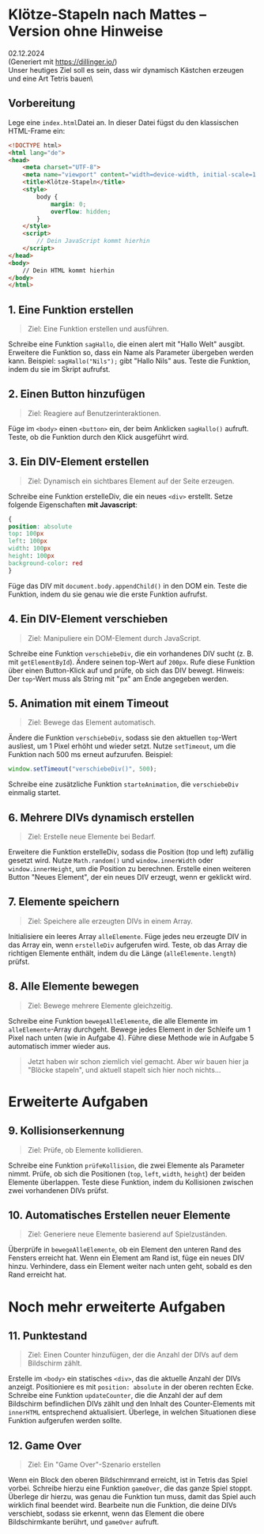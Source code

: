 # Klötze-Stapeln nach Mattes – Version ohne Hinweise
02.12.2024\
(Generiert mit https://dillinger.io/)\
Unser heutiges Ziel soll es sein, dass wir dynamisch Kästchen erzeugen und eine Art Tetris bauen\

## Vorbereitung
Lege eine ```index.html```Datei an. In dieser Datei fügst du den klassischen HTML-Frame ein:
```html
<!DOCTYPE html>
<html lang="de">
<head>
    <meta charset="UTF-8">
    <meta name="viewport" content="width=device-width, initial-scale=1.0">
    <title>Klötze-Stapeln</title>
    <style>
        body {
            margin: 0;
            overflow: hidden;
        }
    </style>
    <script>
        // Dein JavaScript kommt hierhin
    </script>
</head>
<body>
    // Dein HTML kommt hierhin
</body>
</html>
```

## 1. Eine Funktion erstellen
>Ziel: Eine Funktion erstellen und ausführen.

Schreibe eine Funktion ```sagHallo```, die einen alert mit "Hallo Welt" ausgibt.
Erweitere die Funktion so, dass ein Name als Parameter übergeben werden kann. Beispiel: ```sagHallo("Nils");``` gibt "Hallo Nils" aus.
Teste die Funktion, indem du sie im Skript aufrufst.

## 2. Einen Button hinzufügen
>Ziel: Reagiere auf Benutzerinteraktionen.

Füge im ```<body>``` einen ```<button>``` ein, der beim Anklicken ```sagHallo()``` aufruft.
Teste, ob die Funktion durch den Klick ausgeführt wird.

## 3. Ein DIV-Element erstellen
>Ziel: Dynamisch ein sichtbares Element auf der Seite erzeugen.

Schreibe eine Funktion erstelleDiv, die ein neues ```<div>``` erstellt.
Setze folgende Eigenschaften **mit Javascript**:
```css
{
position: absolute
top: 100px
left: 100px
width: 100px
height: 100px
background-color: red
}
```
Füge das DIV mit ```document.body.appendChild()``` in den DOM ein.
Teste die Funktion, indem du sie genau wie die erste Funktion aufrufst.

## 4. Ein DIV-Element verschieben
>Ziel: Manipuliere ein DOM-Element durch JavaScript.

Schreibe eine Funktion ```verschiebeDiv```, die ein vorhandenes DIV sucht (z. B. mit ```getElementById```).
Ändere seinen top-Wert auf ```200px```.
Rufe diese Funktion über einen Button-Klick auf und prüfe, ob sich das DIV bewegt.
Hinweis: Der ```top```-Wert muss als String mit "px" am Ende angegeben werden.

## 5. Animation mit einem Timeout
>Ziel: Bewege das Element automatisch.

Ändere die Funktion ```verschiebeDiv```, sodass sie den aktuellen ```top```-Wert ausliest, um 1 Pixel erhöht und wieder setzt.
Nutze ```setTimeout```, um die Funktion nach 500 ms erneut aufzurufen. Beispiel:
```javascript
window.setTimeout("verschiebeDiv()", 500);
```
Schreibe eine zusätzliche Funktion ```starteAnimation```, die ```verschiebeDiv``` einmalig startet.

## 6. Mehrere DIVs dynamisch erstellen
>Ziel: Erstelle neue Elemente bei Bedarf.

Erweitere die Funktion erstelleDiv, sodass die Position (top und left) zufällig gesetzt wird.
Nutze ```Math.random()``` und ```window.innerWidth``` oder ```window.innerHeight```, um die Position zu berechnen.
Erstelle einen weiteren Button "Neues Element", der ein neues DIV erzeugt, wenn er geklickt wird.

## 7. Elemente speichern
>Ziel: Speichere alle erzeugten DIVs in einem Array.

Initialisiere ein leeres Array ```alleElemente```.
Füge jedes neu erzeugte DIV in das Array ein, wenn ```erstelleDiv``` aufgerufen wird.
Teste, ob das Array die richtigen Elemente enthält, indem du die Länge (```alleElemente.length```) prüfst.

## 8. Alle Elemente bewegen
>Ziel: Bewege mehrere Elemente gleichzeitig.

Schreibe eine Funktion ```bewegeAlleElemente```, die alle Elemente im ```alleElemente```-Array durchgeht.
Bewege jedes Element in der Schleife um 1 Pixel nach unten (wie in Aufgabe 4).
Führe diese Methode wie in Aufgabe 5 automatisch immer wieder aus.

>Jetzt haben wir schon ziemlich viel gemacht.
>Aber wir bauen hier ja "Blöcke stapeln", und aktuell stapelt sich hier noch nichts...

# Erweiterte Aufgaben
## 9. Kollisionserkennung
>Ziel: Prüfe, ob Elemente kollidieren.

Schreibe eine Funktion ```prüfeKollision```, die zwei Elemente als Parameter nimmt.
Prüfe, ob sich die Positionen (```top```, ```left```, ```width```, ```height```) der beiden Elemente überlappen.
Teste diese Funktion, indem du Kollisionen zwischen zwei vorhandenen DIVs prüfst.

## 10. Automatisches Erstellen neuer Elemente
>Ziel: Generiere neue Elemente basierend auf Spielzuständen.

Überprüfe in ```bewegeAlleElemente```, ob ein Element den unteren Rand des Fensters erreicht hat.
Wenn ein Element am Rand ist, füge ein neues DIV hinzu.
Verhindere, dass ein Element weiter nach unten geht, sobald es den Rand erreicht hat.

# Noch mehr erweiterte Aufgaben
## 11. Punktestand
>Ziel: Einen Counter hinzufügen, der die Anzahl der DIVs auf dem Bildschirm zählt.

Erstelle im ```<body>``` ein statisches ```<div>```, das die aktuelle Anzahl der DIVs anzeigt.
Positioniere es mit ```position: absolute``` in der oberen rechten Ecke.
Schreibe eine Funktion ```updateCounter```, die die Anzahl der auf dem Bildschirm befindlichen DIVs zählt und den Inhalt des Counter-Elements mit ```innerHTML``` entsprechend aktualisiert.
Überlege, in welchen Situationen diese Funktion aufgerufen werden sollte.

## 12. Game Over
>Ziel: Ein "Game Over"-Szenario erstellen

Wenn ein Block den oberen Bildschirmrand erreicht, ist in Tetris das Spiel vorbei.
Schreibe hierzu eine Funktion ```gameOver```, die das ganze Spiel stoppt.
Überlege dir hierzu, was genau die Funktion tun muss, damit das Spiel auch wirklich final beendet wird.
Bearbeite nun die Funktion, die deine DIVs verschiebt, sodass sie erkennt, wenn das Element die obere Bildschirmkante berührt, und ```gameOver``` aufruft.